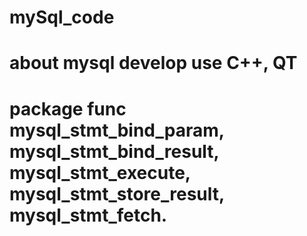 # mySql_code
# about mysql develop use C++, QT
# package func mysql_stmt_bind_param, mysql_stmt_bind_result, mysql_stmt_execute, mysql_stmt_store_result, mysql_stmt_fetch.
